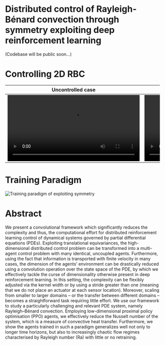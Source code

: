 # Distributed control of Rayleigh-B&eacute;nard convection through symmetry exploiting deep reinforcement learning

(Codebase will be public soon...)

# Controlling 2D RBC
Uncontrolled case| Controlling via multi-agents
--|--
<video controls width="430" src="assets/Uncontrolled_Ra_1e4.mp4" title="Controlling RBC via multi-agents"></video> |<video controls width="430" src="assets/Controlling_Ra_1e4.mp4" title="Controlling RBC via multi-agents"></video>

# Training Paradigm
![Training paradigm of exploiting symmetry](assets/training_paradigm.svg)

# Abstract
We present a convolutional framework which significantly reduces the complexity and thus, the computational effort for
distributed reinforcement learning control of dynamical systems governed by partial differential equations (PDEs). Exploiting
translational equivariances, the high-dimensional distributed control problem can be transformed into a multi-agent control
problem with many identical, uncoupled agents. Furthermore, using the fact that information is transported with finite velocity
in many cases, the dimension of the agents’ environment can be drastically reduced using a convolution operation over the
state space of the PDE, by which we effectively tackle the curse of dimensionality otherwise present in deep reinforcement
learning. In this setting, the complexity can be flexibly adjusted via the kernel width or by using a stride greater than one
(meaning that we do not place an actuator at each sensor location). Moreover, scaling from smaller to larger domains – or
the transfer between different domains – becomes a straightforward task requiring little effort. We use our framework to
study a particularly challenging and relevant PDE system, namely Rayleigh–Bénard convection. Employing low-dimensional
proximal policy optimisation (PPO) agents, we effectively reduce the Nusselt number of the system, which is a measure of
convective heat transfer. Furthermore, we show the agents trained in such a paradigm generalizes well not only to longer time
horizons, but also to increasingly chaotic flow regimes characterised by Rayleigh number (Ra) with little or no retraining.



